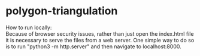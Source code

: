 # polygon-triangulation

How to run locally: <br>
Because of browser security issues, rather than just open the index.html file 
it is necessary to serve the files from a web server. One simple way to do 
so is to run "python3 -m http.server" and then navigate to localhost:8000. 
